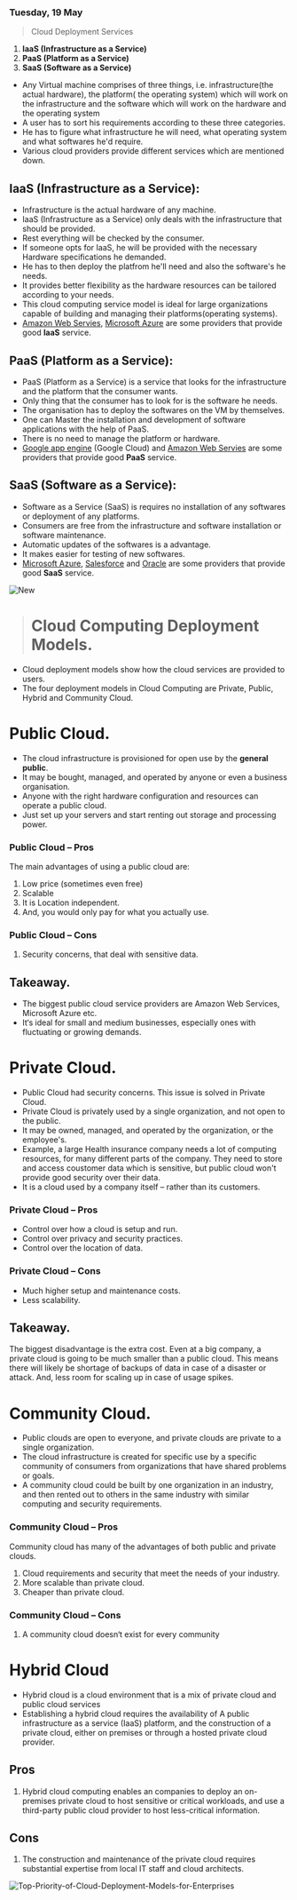 ### Tuesday, 19 May 

> Cloud Deployment Services
 1. **IaaS (Infrastructure as a Service)**
 2. **PaaS (Platform as a Service)**
 3. **SaaS (Software as a Service)**
 
- Any Virtual machine comprises of three things, i.e. infrastructure(the actual hardware), the platform( the operating system) which will work on the infrastructure and the software which will work on the hardware and the operating system
- A user has to sort his requirements according to these three categories.
- He has to figure what infrastructure he will need, what operating system and what softwares he'd require.
- Various cloud providers provide different services which are mentioned down.

## IaaS (Infrastructure as a Service):
- Infrastructure is the actual hardware of any machine.
- IaaS (Infrastructure as a Service) only deals with the infrastructure that should be provided.
- Rest everything will be checked by the consumer.
- If someone opts for IaaS, he will be provided with the necessary Hardware specifications he demanded. 
- He has to then deploy the platfrom he'll need and also the software's he needs.
- It provides better flexibility as the hardware resources can be tailored according to your needs.
- This cloud computing service model is ideal for large organizations capable of building and managing their platforms(operating systems).
- [Amazon Web Servies](https://aws.amazon.com/), [Microsoft Azure](https://azure.microsoft.com/en-us/) are some providers that provide good **IaaS** service.


## PaaS (Platform as a Service):
- PaaS (Platform as a Service) is a service that looks for the infrastructure and the platform that the consumer wants.
- Only thing that the consumer has to look for is the software he needs.
- The organisation has to deploy the softwares on the VM by themselves.
- One can Master the installation and development of software applications with the help of PaaS.
- There is no need to manage the platform or hardware.
- [Google app engine](https://cloud.google.com/appengine/) (Google Cloud) and [Amazon Web Servies](https://aws.amazon.com/) are some providers that provide good **PaaS** service.
 
 
## SaaS (Software as a Service):
- Software as a Service (SaaS) is requires no installation of any softwares or deployment of any platforms. 
- Consumers are free from the infrastructure and software installation or software maintenance.
- Automatic updates of the softwares is a advantage.
- It makes easier for testing of new softwares.
- [Microsoft Azure](https://azure.microsoft.com/en-us/), [Salesforce](https://www.salesforce.com/in) and [Oracle](https://www.oracle.com/index.html) are some providers that provide good **SaaS** service.
 
![New](https://user-images.githubusercontent.com/65165798/82246526-7bbc3c80-9962-11ea-9919-dad56575aa57.png)


> # Cloud Computing Deployment Models.
- Cloud deployment models show how the cloud services are provided to users. 
- The four deployment models in Cloud Computing are Private, Public, Hybrid and Community Cloud.

# Public Cloud.

- The cloud infrastructure is provisioned for open use by the **general public**.
- It may be bought, managed, and operated by anyone or even a business organisation.
- Anyone with the right hardware configuration and resources can operate a public cloud.
- Just set up your servers and start renting out storage and processing power.

### Public Cloud – Pros
The main advantages of using a public cloud are:
1. Low price (sometimes even free)
2. Scalable
3. It is Location independent.
4. And, you would only pay for what you actually use.

### Public Cloud – Cons
1. Security concerns, that deal with sensitive data.

## Takeaway.
- The biggest public cloud service providers are Amazon Web Services, Microsoft Azure etc.
- It‘s ideal for small and medium businesses, especially ones with fluctuating or growing demands.


# Private Cloud.

- Public Cloud had security concerns. This issue is solved in Private Cloud.
- Private Cloud is privately used by a single organization, and not open to the public.
- It may be owned, managed, and operated by the organization, or the employee's.
- Example, a large Health insurance company needs a lot of computing resources, for many different parts of the company.
  They need to store and access coustomer data which is sensitive, but public cloud won't provide good security over their data.
- It is a cloud used by a company itself – rather than its customers.

### Private Cloud – Pros
- Control over how a cloud is setup and run.
- Control over privacy and security practices.
- Control over the location of data.

### Private Cloud – Cons
- Much higher setup and maintenance costs.
- Less scalability.

## Takeaway.
The biggest disadvantage is the extra cost. Even at a big company, a private cloud is going to be much smaller than a public cloud. This means there will likely be shortage of backups of data in case of a disaster or attack. And, less room for scaling up in case of usage spikes.


# Community Cloud.

- Public clouds are open to everyone, and private clouds are private to a single organization.
- The cloud infrastructure is created for specific use by a specific community of consumers from organizations that have shared problems or goals.
-  A community cloud could be built by one organization in an industry, and then rented out to others in the same industry with similar computing and security requirements.

### Community Cloud – Pros
Community cloud has many of the advantages of both public and private clouds. 
1. Cloud requirements and security that meet the needs of your industry.
2. More scalable than private cloud.
3. Cheaper than private cloud.

### Community Cloud – Cons
1. A community cloud doesn‘t exist for every community


# Hybrid Cloud

- Hybrid cloud is a cloud environment that is a mix of private cloud and public cloud services 
- Establishing a hybrid cloud requires the availability of A public infrastructure as a service (IaaS) platform, and the construction of a private cloud, either on premises or through a hosted private cloud provider.

## Pros
1. Hybrid cloud computing enables an companies to deploy an on-premises private cloud to host sensitive or critical workloads, and use a third-party public cloud provider to host less-critical information.

## Cons
1. The construction and maintenance of the private cloud requires substantial expertise from local IT staff and cloud architects.

![Top-Priority-of-Cloud-Deployment-Models-for-Enterprises](https://user-images.githubusercontent.com/65165798/82580485-cc26da80-9bac-11ea-86e5-078fd263c6e0.png)







